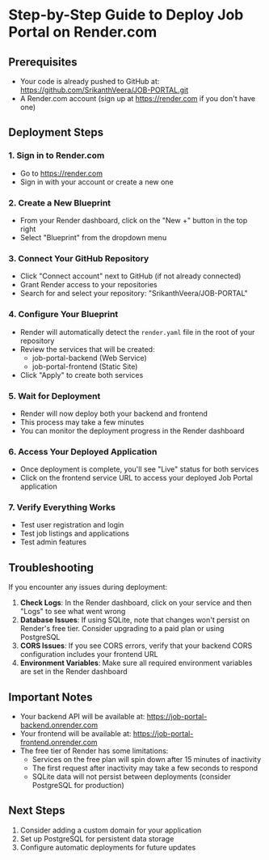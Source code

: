 # Step-by-Step Guide to Deploy Job Portal on Render.com

## Prerequisites
- Your code is already pushed to GitHub at: https://github.com/SrikanthVeera/JOB-PORTAL.git
- A Render.com account (sign up at https://render.com if you don't have one)

## Deployment Steps

### 1. Sign in to Render.com
- Go to https://render.com
- Sign in with your account or create a new one

### 2. Create a New Blueprint
- From your Render dashboard, click on the "New +" button in the top right
- Select "Blueprint" from the dropdown menu

### 3. Connect Your GitHub Repository
- Click "Connect account" next to GitHub (if not already connected)
- Grant Render access to your repositories
- Search for and select your repository: "SrikanthVeera/JOB-PORTAL"

### 4. Configure Your Blueprint
- Render will automatically detect the `render.yaml` file in the root of your repository
- Review the services that will be created:
  - job-portal-backend (Web Service)
  - job-portal-frontend (Static Site)
- Click "Apply" to create both services

### 5. Wait for Deployment
- Render will now deploy both your backend and frontend
- This process may take a few minutes
- You can monitor the deployment progress in the Render dashboard

### 6. Access Your Deployed Application
- Once deployment is complete, you'll see "Live" status for both services
- Click on the frontend service URL to access your deployed Job Portal application

### 7. Verify Everything Works
- Test user registration and login
- Test job listings and applications
- Test admin features

## Troubleshooting

If you encounter any issues during deployment:

1. **Check Logs**: In the Render dashboard, click on your service and then "Logs" to see what went wrong
2. **Database Issues**: If using SQLite, note that changes won't persist on Render's free tier. Consider upgrading to a paid plan or using PostgreSQL
3. **CORS Issues**: If you see CORS errors, verify that your backend CORS configuration includes your frontend URL
4. **Environment Variables**: Make sure all required environment variables are set in the Render dashboard

## Important Notes

- Your backend API will be available at: https://job-portal-backend.onrender.com
- Your frontend will be available at: https://job-portal-frontend.onrender.com
- The free tier of Render has some limitations:
  - Services on the free plan will spin down after 15 minutes of inactivity
  - The first request after inactivity may take a few seconds to respond
  - SQLite data will not persist between deployments (consider PostgreSQL for production)

## Next Steps

1. Consider adding a custom domain for your application
2. Set up PostgreSQL for persistent data storage
3. Configure automatic deployments for future updates